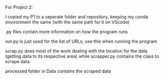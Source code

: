 For Project 2:

I copied my P1 to a seperate folder and repository, keeping my conda environment the same (with the same path for it on VScode)

.py files contain more information on how the program runs

run.py is just used for the list of URLs, use this when running the program

scrap.py does most of the work dealing with the location for the data (getting data to its respective area) while
scrapper.py contains the class to scrape data

processed folder in Data contains the scraped data